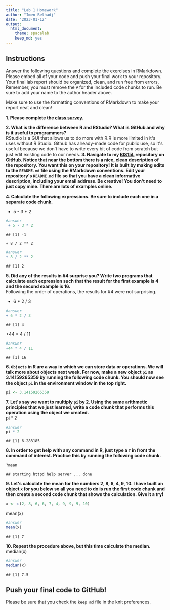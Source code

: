 ```yaml
---
title: "Lab 1 Homework"
author: "Imen Belhadj"
date: "2023-01-12"
output:
  html_document: 
    theme: spacelab
    keep_md: yes
---
```


## Instructions
Answer the following questions and complete the exercises in RMarkdown. Please embed all of your code and push your final work to your repository. Your final lab report should be organized, clean, and run free from errors. Remember, you must remove the `#` for the included code chunks to run. Be sure to add your name to the author header above.  

Make sure to use the formatting conventions of RMarkdown to make your report neat and clean!  

**1. Please complete the [class survey](https://forms.gle/8t9FZSBjgvFjzr4MA).**  

**2. What is the difference between R and RStudio? What is GitHub and why is it useful to programmers?**  
RStudio is a GUI that allows us to do more with R.R is more limited in it's uses without R Studio. Github has already-made code for public use, so it's useful because we don't have to write every bit of code from scratch but just edit existing code to our needs. 
**3. Navigate to my [BIS15L](https://github.com/jmledford3115/BIS15LW2022_jledford) repository on GitHub. Notice that near the bottom there is a nice, clean description of the repository. You want this on your repository! It is built by making edits to the `README.md` file using the RMarkdown conventions. Edit your repository's `README.md` file so that you have a clean informative description, including your email address. Be creative! You don't need to just copy mine. There are lots of examples online.**  

**4. Calculate the following expressions. Be sure to include each one in a separate code chunk.** 
  + 5 - 3 * 2  

```r
#answer
 + 5 - 3 * 2 
```

```
## [1] -1
```
    + 8 / 2 ** 2  

```r
#answer
+ 8 / 2 ** 2
```

```
## [1] 2
```
**5. Did any of the results in #4 surprise you? Write two programs that calculate each expression such that the result for the first example is 4 and the second example is 16.**  
Following the order of operations, the results for #4 were not surprising. 
 + 6 * 2 / 3

```r
#answer
+ 6 * 2 / 3
```

```
## [1] 4
```
 +44 * 4 / 11

```r
#answer
+44 * 4 / 11
```

```
## [1] 16
```
 
**6. `Objects` in R are a way in which we can store data or operations. We will talk more about objects next week. For now, make a new object `pi` as 3.14159265359 by running the following code chunk. You should now see the object `pi` in the environment window in the top right.**  

```r
pi <- 3.14159265359
```


**7. Let's say we want to multiply `pi` by 2. Using the same arithmetic principles that we just learned, write a code chunk that performs this operation using the object we created.**  
pi * 2

```r
#answer
pi * 2
```

```
## [1] 6.283185
```
**8. In order to get help with any command in R, just type a `?` in front the command of interest. Practice this by running the following code chunk.**  

```r
?mean
```

```
## starting httpd help server ... done
```

**9. Let's calculate the mean for the numbers 2, 8, 6, 4, 9, 10. I have built an object `x` for you below so all you need to do is run the first code chunk and then create a second code chunk that shows the calculation. Give it a try!**  

```r
x <- c(2, 8, 6, 6, 7, 4, 9, 9, 9, 10)
```
mean(x)

```r
#answer
mean(x)
```

```
## [1] 7
```
**10. Repeat the procedure above, but this time calculate the median.**  
median(x)

```r
#answer
median(x)
```

```
## [1] 7.5
```
## Push your final code to GitHub!
Please be sure that you check the `keep md` file in the knit preferences.  
